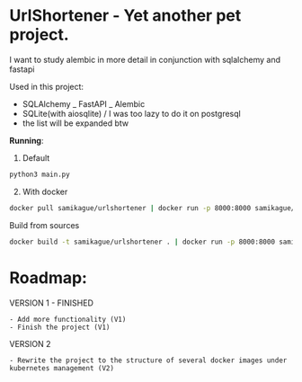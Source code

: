 # UrlShortener - Yet another pet project.
I want to study alembic in more detail in conjunction with sqlalchemy and fastapi

Used in this project:
- SQLAlchemy
_ FastAPI
_ Alembic
- SQLite(with aiosqlite) / I was too lazy to do it on postgresql
- the list will be expanded btw

  
<b>Running</b>:

1. Default

```bash
python3 main.py
```

2. With docker

```bash
docker pull samikague/urlshortener | docker run -p 8000:8000 samikague/urlshortner
```

Build from sources

```bash
docker build -t samikague/urlshortener . | docker run -p 8000:8000 samikague/urlshortner
```



# Roadmap:

VERSION 1 - FINISHED
```
- Add more functionality (V1)
- Finish the project (V1)
```

VERSION 2

```
- Rewrite the project to the structure of several docker images under kubernetes management (V2)
```
